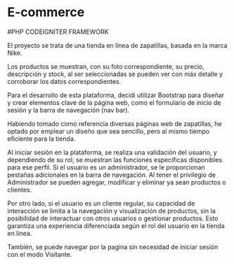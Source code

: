 # E-commerce

#PHP CODEIGNITER FRAMEWORK

El proyecto se trata de una tienda en línea de zapatillas, basada en la marca Nike. 

Los productos se muestran, con su foto correspondiente, su precio, descripción y stock, al ser seleccionadas se pueden ver con más detalle y corroborar los datos correspondientes.

Para el desarrollo de esta plataforma, decidi utilizar Bootstrap para diseñar y crear elementos clave de la página web, como el formulario de inicio de sesión y la barra de navegación (nav bar).

Habiendo tomado como referencia diversas páginas web de zapatillas, he optado por emplear un diseño que sea sencillo, pero al mismo tiempo eficiente para la tienda.

Al iniciar sesión en la plataforma, se realiza una validación del usuario, y dependiendo de su rol, se muestran las funciones específicas disponibles para ese perfil. Si el usuario es un administrador, se le proporcionan pestañas adicionales en la barra de navegación. Al tener el privilegio de Administrador se pueden agregar, modificar y eliminar ya sean productos o clientes.

Por otro lado, si el usuario es un cliente regular, su capacidad de interacción se limita a la navegación y visualización de productos, sin la posibilidad de interactuar con otros usuarios o gestionar productos. Esto garantiza una experiencia diferenciada según el rol del usuario en la tienda en línea.

También, se puede navegar por la pagina sin necesidad de iniciar sesión con el modo Visitante.

